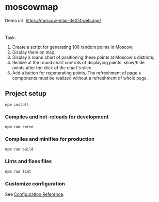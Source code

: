 # moscowmap
Demo url: https://moscow-map-3e25f.web.app/

# 
Task:

1. Create a script for generating 100 random points in Moscow;
2. Display them on map;
3. Display a round chart of positioning these points at Moscow's districts;
4. Realize at the round chart controls of displaying points: show/hide points after the click of the chart's slice. 
5. Add a button for regenerating points. The refreshment of page's components must be realized without a refreshment of whole page.

## Project setup
```
npm install
```

### Compiles and hot-reloads for development
```
npm run serve
```

### Compiles and minifies for production
```
npm run build
```

### Lints and fixes files
```
npm run lint
```

### Customize configuration
See [Configuration Reference](https://cli.vuejs.org/config/).
